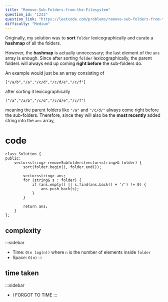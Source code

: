 ```yaml
---
title: "Remove-Sub-Folders-from-the-Filesystem"
question_id: "1233"
question_link: "https://leetcode.com/problems/remove-sub-folders-from-the-filesystem/"
difficulty: "Medium"
---
```


Originally, my solution was to **sort** `folder` lexicographically and curate a **hashmap** of all the folders.

However, the **hashmap** is actually unnecessary; the last element of the `ans` array is enough.
Since after sorting `folder` lexicographically, 
the parent folders will always end up coming **right before** the sub-folders do.

An example would just be an array consisting of 

```
["/a/b","/a","/c/d","/c/d/e","/c/f"]
```

after sorting it lexicographically

```
["/a","/a/b","/c/d","/c/d/e","/c/f"]
```

meaning the parent folders like `"/a"` and `"/c/d/"` always come right before the sub-folders.
Therefore, since they will also be the **most recently** added string into the `ans` array, 

# cod<span>e</span>

```{.cpp}
class Solution {
public:
    vector<string> removeSubfolders(vector<string>& folder) {
        sort(folder.begin(), folder.end());

        vector<string> ans;
        for (string& s : folder) {
            if (ans.empty() || s.find(ans.back() + '/') != 0) {
                ans.push_back(s);
            }
        }

        return ans;
    }
};
```

## complexit<span>y</span>

:::sidebar
- Time: `O(n log(n))` where `n` is the number of elements inside `folder`
- Space: `O(n)`
:::

## time take<span>n</span>

:::sidebar
- I FORGOT TO TIME
:::
